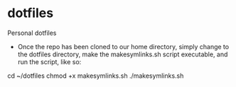 # dotfiles

Personal dotfiles
- Once the repo has been cloned to our home directory, simply change to the dotfiles directory, make the makesymlinks.sh script executable, and run the script, like so:

cd ~/dotfiles
chmod +x makesymlinks.sh
./makesymlinks.sh